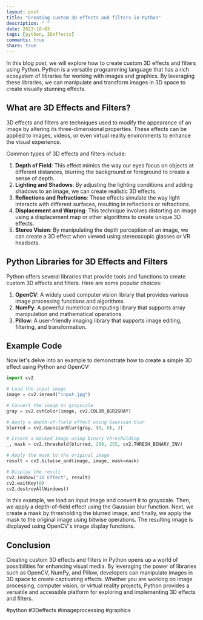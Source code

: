 ```yaml
---
layout: post
title: "Creating custom 3D effects and filters in Python"
description: " "
date: 2023-10-03
tags: [python, 3Deffects]
comments: true
share: true
---
```


In this blog post, we will explore how to create custom 3D effects and filters using Python. Python is a versatile programming language that has a rich ecosystem of libraries for working with images and graphics. By leveraging these libraries, we can manipulate and transform images in 3D space to create visually stunning effects.

## What are 3D Effects and Filters?

3D effects and filters are techniques used to modify the appearance of an image by altering its three-dimensional properties. These effects can be applied to images, videos, or even virtual reality environments to enhance the visual experience.

Common types of 3D effects and filters include:

1. **Depth of Field**: This effect mimics the way our eyes focus on objects at different distances, blurring the background or foreground to create a sense of depth.
2. **Lighting and Shadows**: By adjusting the lighting conditions and adding shadows to an image, we can create realistic 3D effects.
3. **Reflections and Refractions**: These effects simulate the way light interacts with different surfaces, resulting in reflections or refractions.
4. **Displacement and Warping**: This technique involves distorting an image using a displacement map or other algorithms to create unique 3D effects.
5. **Stereo Vision**: By manipulating the depth perception of an image, we can create a 3D effect when viewed using stereoscopic glasses or VR headsets.

## Python Libraries for 3D Effects and Filters

Python offers several libraries that provide tools and functions to create custom 3D effects and filters. Here are some popular choices:

1. **OpenCV**: A widely used computer vision library that provides various image processing functions and algorithms.
2. **NumPy**: A powerful numerical computing library that supports array manipulation and mathematical operations.
3. **Pillow**: A user-friendly imaging library that supports image editing, filtering, and transformation.

## Example Code

Now let's delve into an example to demonstrate how to create a simple 3D effect using Python and OpenCV:

```python
import cv2

# Load the input image
image = cv2.imread("input.jpg")

# Convert the image to grayscale
gray = cv2.cvtColor(image, cv2.COLOR_BGR2GRAY)

# Apply a depth-of-field effect using Gaussian blur
blurred = cv2.GaussianBlur(gray, (0, 0), 3)

# Create a masked image using binary thresholding
_, mask = cv2.threshold(blurred, 200, 255, cv2.THRESH_BINARY_INV)

# Apply the mask to the original image
result = cv2.bitwise_and(image, image, mask=mask)

# Display the result
cv2.imshow("3D Effect", result)
cv2.waitKey(0)
cv2.destroyAllWindows()
```

In this example, we load an input image and convert it to grayscale. Then, we apply a depth-of-field effect using the Gaussian blur function. Next, we create a mask by thresholding the blurred image, and finally, we apply the mask to the original image using bitwise operations. The resulting image is displayed using OpenCV's image display functions.

## Conclusion

Creating custom 3D effects and filters in Python opens up a world of possibilities for enhancing visual media. By leveraging the power of libraries such as OpenCV, NumPy, and Pillow, developers can manipulate images in 3D space to create captivating effects. Whether you are working on image processing, computer vision, or virtual reality projects, Python provides a versatile and accessible platform for exploring and implementing 3D effects and filters.

#python #3Deffects #imageprocessing #graphics